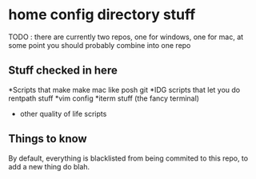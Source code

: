 # home config directory stuff
TODO : there are currently two repos, one for windows, one for mac, at some point you should probably combine into one repo

## Stuff checked in here
*Scripts that make make mac like posh git
*IDG scripts that let you do rentpath stuff
*vim config
*iterm stuff (the fancy terminal)
* other quality of life scripts

## Things to know
By default, everything is blacklisted from being commited to this repo, to add a new thing do blah.